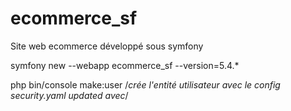 # ecommerce_sf
Site web ecommerce développé sous symfony

symfony new --webapp ecommerce_sf --version=5.4.*

php bin/console make:user 
/*crée l'entité utilisateur avec le config security.yaml updated avec*/

